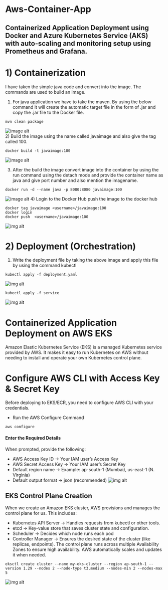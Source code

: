 # Aws-Container-App 

## Containerized Application Deployment using Docker and Azure Kubernetes Service (AKS) with auto-scaling and monitoring setup using Prometheus and Grafana.

# 1) Containerization 
I have taken the simple java code and convert into the image. The commands are used to build an image. 
1) For java application we have to take the maven. By using the below command it will create the automatic target file in the form of .jar and copy the .jar file to the Docker file.
```
mvn clean package
```
![image alt](https://github.com/pavithra-dev2003/aws-container-app/blob/main/Screenshot%202025-09-13%20235118.png?raw=true)  
2) Build the image using the name called javaimage and also give the tag called 100.
```
docker build -t javaimage:100
```
![image alt](https://github.com/pavithra-dev2003/aws-container-app/blob/main/Screenshot%202025-09-14%20000751.png?raw=true)

3) After the build the image convert image into the container by using the run command using the detach mode and provide the container name as java and give port number and also mention the imagename.
```
docker run -d --name java -p 8080:8080 javaimage:100
```
![image alt](https://github.com/pavithra-dev2003/aws-container-app/blob/main/Screenshot%202025-09-14%20000904.png?raw=true)
4) Login to the Docker Hub push the image to the docker hub
```
docker tag javaimage <username>/javaimage:100
docker login
docker push  <username>/javaimage:100
```
![img alt](https://github.com/pavithra-dev2003/aws-container-app/blob/main/Screenshot%202025-09-14%20005155.png?raw=true)
# 2) Deployment (Orchestration) 
1) Write the deployment file by taking the above image and apply this file by using the command kubectl
```
kubectl apply -f deployment.yaml
```
![img alt](https://github.com/pavithra-dev2003/aws-container-app/blob/main/Screenshot%202025-09-14%20115343.png?raw=true)
```
kubectl apply -f service
```
![img alt](https://github.com/pavithra-dev2003/aws-container-app/blob/main/Screenshot%202025-09-14%20151414.png?raw=true) 

# Containerized Application Deployment on AWS EKS
Amazon Elastic Kubernetes Service (EKS) is a managed Kubernetes service provided by AWS. It makes it easy to run Kubernetes on AWS without needing to install and operate your own Kubernetes control plane.
# Configure AWS CLI with Access Key & Secret Key
Before deploying to EKS/ECR, you need to configure AWS CLI with your credentials.
* Run the AWS Configure Command
```
aws configure
```
#### Enter the Required Details
When prompted, provide the following:

* AWS Access Key ID → Your IAM user’s Access Key
* AWS Secret Access Key → Your IAM user’s Secret Key
* Default region name → Example: ap-south-1 (Mumbai), us-east-1 (N. Virginia)
* Default output format → json (recommended)
![img alt](https://github.com/pavithra-dev2003/aws-container-app/blob/main/Screenshot%202025-09-18%20140036.png?raw=true)

## EKS Control Plane Creation
When we create an Amazon EKS cluster, AWS provisions and manages the control plane for us.
This includes:
* Kubernetes API Server → Handles requests from kubectl or other tools.
* etcd → Key-value store that saves cluster state and configuration.
* Scheduler → Decides which node runs each pod
* Controller Manager → Ensures the desired state of the cluster (like replicas, endpoints).
The control plane runs across multiple Availability Zones to ensure high availability. AWS automatically scales and updates it when needed.
```
eksctl create cluster --name my-eks-cluster --region ap-south-1 --version 1.29 --nodes 2 --node-type t3.medium --nodes-min 2 --nodes-max 5
```
![img alt]()






















